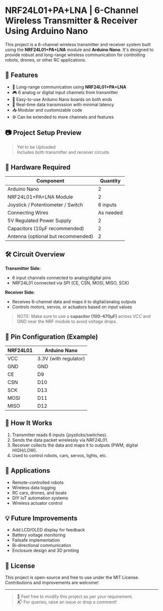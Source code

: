 
# NRF24L01+PA+LNA | 6-Channel Wireless Transmitter & Receiver Using Arduino Nano  

This project is a 6-channel wireless transmitter and receiver system built using the **NRF24L01+PA+LNA** module and **Arduino Nano**. It's designed to provide robust and long-range wireless communication for controlling robots, drones, or other RC applications.

## 🔧 Features

- 📡 Long-range communication using **NRF24L01+PA+LNA**
- 🎮 6 analog or digital input channels from transmitter
- 🔌 Easy-to-use Arduino Nano boards on both ends
- 🔄 Real-time data transmission with minimal latency
- 📥 Modular and customizable code
- ⚙️ Can be extended to more channels and features

## 📷 Project Setup Preview

> Yet to be Uploaded  
> Includes both transmitter and receiver circuits


## 🔌 Hardware Required

| Component              | Quantity |
|------------------------|----------|
| Arduino Nano           | 2        |
| NRF24L01+PA+LNA Module | 2        |
| Joystick / Potentiometer / Switch | 6 inputs |
| Connecting Wires       | As needed |
| 5V Regulated Power Supply | 2        |
| Capacitors (10µF recommended) | 2        |
| Antenna (optional but recommended) | 2 |

## 🛠️ Circuit Overview

**Transmitter Side:**
- 6 input channels connected to analog/digital pins
- NRF24L01 connected via SPI (CE, CSN, MOSI, MISO, SCK)

**Receiver Side:**
- Receives 6-channel data and maps it to digital/analog outputs
- Controls motors, servos, or actuators based on input values

> NOTE: Make sure to use a **capacitor (100-470µF)** across VCC and GND near the NRF module to avoid voltage drops.

## 🔌 Pin Configuration (Example)

| NRF24L01 | Arduino Nano |
|----------|---------------|
| VCC      | 3.3V (with regulator) |
| GND      | GND           |
| CE       | D9            |
| CSN      | D10           |
| SCK      | D13           |
| MOSI     | D11           |
| MISO     | D12           |

## 🧠 How It Works

1. Transmitter reads 6 inputs (joysticks/switches).
2. Sends the data packet wirelessly via NRF24L01.
3. Receiver collects the data and maps it to outputs (PWM, digital HIGH/LOW).
4. Used to control robots, cars, servos, lights, etc.

## 🚀 Applications

- Remote-controlled robots
- Wireless data logging
- RC cars, drones, and boats
- DIY IoT automation systems
- Wireless actuator control

## 💡 Future Improvements

- Add LCD/OLED display for feedback
- Battery voltage monitoring
- Failsafe implementation
- Bi-directional communication
- Enclosure design and 3D printing

## 📜 License

This project is open-source and free to use under the MIT License. Contributions and improvements are welcome!

---

> 🔧 Feel free to modify this project as per your requirement.  
> 📬 For queries, raise an issue or drop a comment!

